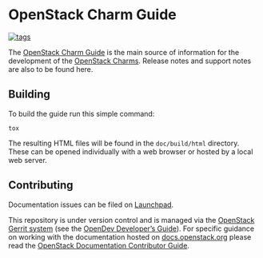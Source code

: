 # OpenStack Charm Guide

[![tags][image-badge-cg]][image-link-openstack-tags]

The [OpenStack Charm Guide][cg] is the main source of information for the
development of the [OpenStack Charms][openstack-charms]. Release notes and
support notes are also to be found here.

## Building

To build the guide run this simple command:

    tox

The resulting HTML files will be found in the `doc/build/html` directory. These
can be opened individually with a web browser or hosted by a local web server.

## Contributing

Documentation issues can be filed on [Launchpad][lp-bugs-cg].

This repository is under version control and is managed via the [OpenStack
Gerrit system][gerrit-openstack] (see the [OpenDev Developer’s
Guide][opendev-dev-guide]). For specific guidance on working with the
documentation hosted on [docs.openstack.org][link] please read the [OpenStack
Documentation Contributor Guide][openstack-doc-guide].

<!-- LINKS -->

[image-badge-cg]: https://governance.openstack.org/tc/badges/charm-guide.svg
[image-link-openstack-tags]: http://governance.openstack.org/tc/reference/tags/index.html
[cg]: https://docs.openstack.org/project-deploy-guide/charm-deployment-guide
[openstack-charms]: https://launchpad.net/openstack-charms
[lp-bugs-cg]: https://bugs.launchpad.net/charm-guide/+filebug
[gerrit-openstack]: https://review.openstack.org
[opendev-dev-guide]: https://docs.openstack.org/infra/manual/developers.html
[openstack-doc-guide]: https://docs.openstack.org/doc-contrib-guide/index.html
[link]: https://docs.openstack.org
